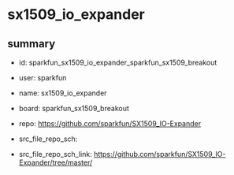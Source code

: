 # sx1509_io_expander
 
## summary 
* id: sparkfun_sx1509_io_expander_sparkfun_sx1509_breakout
* user: sparkfun
* name: sx1509_io_expander
* board: sparkfun_sx1509_breakout
* repo: https://github.com/sparkfun/SX1509_IO-Expander



* src_file_repo_sch: 
* src_file_repo_sch_link: https://github.com/sparkfun/SX1509_IO-Expander/tree/master/




